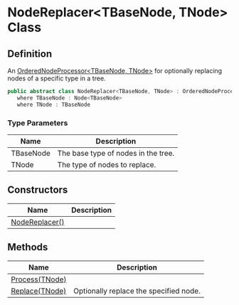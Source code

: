 # NodeReplacer&lt;TBaseNode, TNode&gt; Class
## Definition

An [OrderedNodeProcessor&lt;TBaseNode, TNode&gt;](MrKWatkins.Ast.Processing.OrderedNodeProcessor-2.md) for optionally replacing nodes of a specific type in a tree.

```c#
public abstract class NodeReplacer<TBaseNode, TNode> : OrderedNodeProcessor<TBaseNode, TNode>
   where TBaseNode : Node<TBaseNode>
   where TNode : TBaseNode
```

### Type Parameters

| Name | Description |
| ---- | ----------- |
| TBaseNode | The base type of nodes in the tree. |
| TNode | The type of nodes to replace. |

## Constructors

| Name | Description |
| ---- | ----------- |
| [NodeReplacer()](MrKWatkins.Ast.Processing.NodeReplacer-2.-ctor.md) |  |

## Methods

| Name | Description |
| ---- | ----------- |
| [Process(TNode)](MrKWatkins.Ast.Processing.NodeReplacer-2.Process.md) |  |
| [Replace(TNode)](MrKWatkins.Ast.Processing.NodeReplacer-2.Replace.md) | Optionally replace the specified node. |

